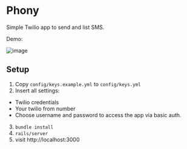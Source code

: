 # Phony

Simple Twilio app to send and list SMS.

Demo:

![image](http://recordit.co/VJVc7mT7Fl.gif)


## Setup

1. Copy `config/keys.example.yml` to `config/keys.yml`
2. Insert all settings:
  * Twilio credentials
  * Your twilio from number
  * Choose username and password to access the app via basic auth.
3. `bundle install`
4. `rails/server`
5. visit http://localhost:3000
